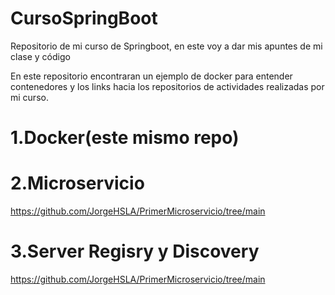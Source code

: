 # CursoSpringBoot
Repositorio de mi curso de Springboot, en este voy a dar mis apuntes de mi clase y código


En este repositorio encontraran  un ejemplo de docker para entender contenedores y los links hacia los repositorios de actividades realizadas por mi curso.

# 1.Docker(este mismo repo)

# 2.Microservicio
https://github.com/JorgeHSLA/PrimerMicroservicio/tree/main

# 3.Server Regisry y Discovery
https://github.com/JorgeHSLA/PrimerMicroservicio/tree/main
